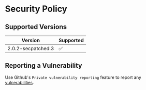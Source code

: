 # Security Policy

## Supported Versions

| Version | Supported          |
| ------- | ------------------ |
|  2.0.2-secpatched.3   | :white_check_mark: |

## Reporting a Vulnerability

Use Github's `Private vulnerability reporting` feature to report any [vulnerabilities](https://docs.github.com/en/code-security/security-advisories/guidance-on-reporting-and-writing-information-about-vulnerabilities/privately-reporting-a-security-vulnerability).
